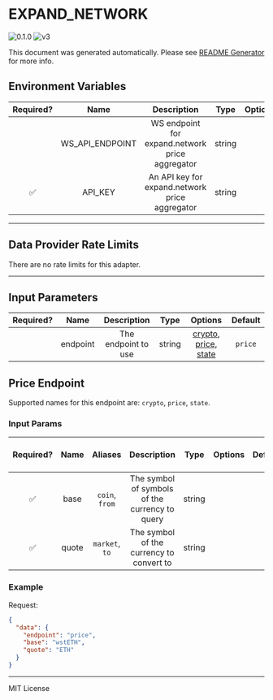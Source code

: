 # EXPAND_NETWORK

![0.1.0](https://img.shields.io/github/package-json/v/smartcontractkit/external-adapters-js?filename=packages/sources/expand-network/package.json) ![v3](https://img.shields.io/badge/framework%20version-v3-blueviolet)

This document was generated automatically. Please see [README Generator](../../scripts#readme-generator) for more info.

## Environment Variables

| Required? |      Name       |                   Description                   |  Type  | Options |             Default              |
| :-------: | :-------------: | :---------------------------------------------: | :----: | :-----: | :------------------------------: |
|           | WS_API_ENDPOINT | WS endpoint for expand.network price aggregator | string |         | `wss://aggregate.expand.network` |
|    ✅     |     API_KEY     | An API key for expand.network price aggregator  | string |         |                                  |

---

## Data Provider Rate Limits

There are no rate limits for this adapter.

---

## Input Parameters

| Required? |   Name   |     Description     |  Type  |                                    Options                                    | Default |
| :-------: | :------: | :-----------------: | :----: | :---------------------------------------------------------------------------: | :-----: |
|           | endpoint | The endpoint to use | string | [crypto](#price-endpoint), [price](#price-endpoint), [state](#price-endpoint) | `price` |

## Price Endpoint

Supported names for this endpoint are: `crypto`, `price`, `state`.

### Input Params

| Required? | Name  |    Aliases     |                  Description                   |  Type  | Options | Default | Depends On | Not Valid With |
| :-------: | :---: | :------------: | :--------------------------------------------: | :----: | :-----: | :-----: | :--------: | :------------: |
|    ✅     | base  | `coin`, `from` | The symbol of symbols of the currency to query | string |         |         |            |                |
|    ✅     | quote | `market`, `to` |    The symbol of the currency to convert to    | string |         |         |            |                |

### Example

Request:

```json
{
  "data": {
    "endpoint": "price",
    "base": "wstETH",
    "quote": "ETH"
  }
}
```

---

MIT License

